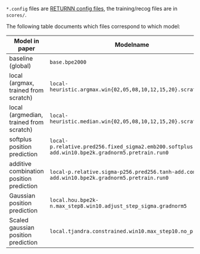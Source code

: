 `*.config` files are [RETURNN config files](https://github.com/rwth-i6/returnn),
the training/recog files are in `scores/`.

The following table documents which files correspond to which model:

| Model in paper  | Modelname |
| ------------- | ------------- |
| baseline (global)  | `base.bpe2000`  |
| local (argmax, trained from scratch)  | `local-heuristic.argmax.win{02,05,08,10,12,15,20}.scratch`  |
| local (argmedian, trained from scratch)  | `local-heuristic.median.win{02,05,08,10,12,15,20}.scratch`  |
| softplus position prediction | `local-p.relative.pred256.fixed_sigma2.emb200.softplus.tanh-add.win10.bpe2k.gradnorm5.pretrain.run0` |
| additive combination position prediction | `local-p.relative.sigma-p256.pred256.tanh-add.comb-add.win10.bpe2k.gradnorm5.pretrain.run0` |
| Gaussian position prediction | `local.hou.bpe2k-n.max_step8.win10.adjust_step_sigma.gradnorm5` |
| Scaled gaussian position prediction| `local.tjandra.constrained.win10.max_step10.no_pretrain` |
